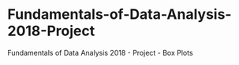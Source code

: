 # Fundamentals-of-Data-Analysis-2018-Project
Fundamentals of Data Analysis 2018 - Project - Box Plots
